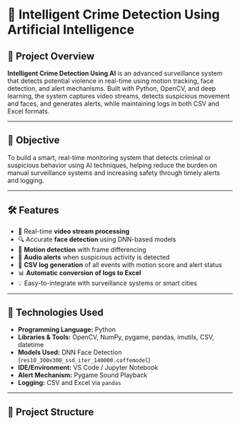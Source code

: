 # 🧠 Intelligent Crime Detection Using Artificial Intelligence

## 📌 Project Overview

**Intelligent Crime Detection Using AI** is an advanced surveillance system that detects potential violence in real-time using motion tracking, face detection, and alert mechanisms. Built with Python, OpenCV, and deep learning, the system captures video streams, detects suspicious movement and faces, and generates alerts, while maintaining logs in both CSV and Excel formats.

---

## 🎯 Objective

To build a smart, real-time monitoring system that detects criminal or suspicious behavior using AI techniques, helping reduce the burden on manual surveillance systems and increasing safety through timely alerts and logging.

---

## 🛠️ Features

- 🎥 Real-time **video stream processing**
- 🔍 Accurate **face detection** using DNN-based models
- 🎯 **Motion detection** with frame differencing
- 📢 **Audio alerts** when suspicious activity is detected
- 📝 **CSV log generation** of all events with motion score and alert status
- 📊 **Automatic conversion of logs to Excel**
- 💡 Easy-to-integrate with surveillance systems or smart cities

---

## 🧪 Technologies Used

- **Programming Language:** Python
- **Libraries & Tools:** OpenCV, NumPy, pygame, pandas, imutils, CSV, datetime
- **Models Used:** DNN Face Detection (`res10_300x300_ssd_iter_140000.caffemodel`)
- **IDE/Environment:** VS Code / Jupyter Notebook
- **Alert Mechanism:** Pygame Sound Playback
- **Logging:** CSV and Excel via `pandas`

---

## 📁 Project Structure

